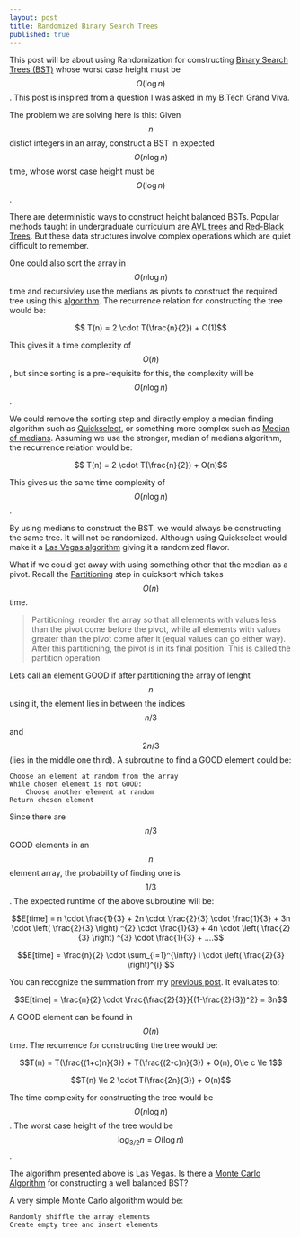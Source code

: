 ```yaml
---
layout: post
title: Randomized Binary Search Trees
published: true
---
```

This post will be about using Randomization for constructing [Binary Search Trees (BST)](https://en.wikipedia.org/wiki/Binary_search_tree) whose worst case height must be $$O(\log n)$$. This post is inspired from a question I was asked in my B.Tech Grand Viva.

The problem we are solving here is this:
Given $$n$$ distict integers in an array, construct a BST in expected $$O(n \log n)$$ time, whose worst case height must be $$O(\log n)$$.

There are deterministic ways to construct height balanced BSTs. Popular methods taught in undergraduate curriculum are [AVL trees](https://en.wikipedia.org/wiki/AVL_tree) and [Red-Black Trees](https://en.wikipedia.org/wiki/Red%E2%80%93black_tree). But these data structures involve complex operations which are quiet difficult to remember.

One could also sort the array in $$O(n \log n)$$ time and recursivley use the medians as pivots to construct the required tree using this [algorithm](http://articles.leetcode.com/convert-sorted-array-into-balanced/). The recurrence relation for constructing the tree would be:

$$ T(n) = 2 \cdot T(\frac{n}{2}) + O(1)$$

This gives it a time complexity of $$O(n)$$, but since sorting is a pre-requisite for this, the complexity will be $$O(n \log n)$$.

We could remove the sorting step and directly employ a median finding algorithm such as [Quickselect](https://en.wikipedia.org/wiki/Quickselect), or something more complex such as [Median of medians](https://en.wikipedia.org/wiki/Median_of_medians). Assuming we use the stronger, median of medians algorithm, the recurrence relation would be:

$$ T(n) = 2 \cdot T(\frac{n}{2}) + O(n)$$

This gives us the same time complexity of $$O(n \log n)$$.

By using medians to construct the BST, we would always be constructing the same tree. It will not be randomized. Although using Quickselect would make it a [Las Vegas algorithm](https://en.wikipedia.org/wiki/Las_Vegas_algorithm) giving it a randomized flavor.

What if we could get away with using something other that the median as a pivot. Recall the [Partitioning](https://en.wikipedia.org/wiki/Quicksort#Algorithm) step in quicksort which takes $$O(n)$$ time.

>Partitioning: reorder the array so that all elements with values less than the pivot come before the pivot, while all elements with values greater than the pivot come after it (equal values can go either way). After this partitioning, the pivot is in its final position. This is called the partition operation.

Lets call an element GOOD if after partitioning the array of lenght $$n$$ using it, the element lies in between the indices $$n/3$$ and $$2n/3$$ (lies in the middle one third). A subroutine to find a GOOD element could be:
	
    Choose an element at random from the array
    While chosen element is not GOOD:
    	Choose another element at random
    Return chosen element
    
Since there are $$n/3$$ GOOD elements in an $$n$$ element array, the probability of finding one is $$1/3$$. The expected runtime of the above subroutine will be:

$$E[time] = n \cdot \frac{1}{3} + 2n \cdot \frac{2}{3} \cdot \frac{1}{3} + 3n \cdot \left( \frac{2}{3} \right) ^{2} \cdot \frac{1}{3} + 4n \cdot \left( \frac{2}{3} \right) ^{3} \cdot \frac{1}{3} + ....$$

$$E[time] = \frac{n}{2} \cdot \sum_{i=1}^{\infty} i \cdot \left( \frac{2}{3} \right)^{i} $$

You can recognize the summation from my [previous post](http://sudeepraja.github.io/Hello-World/). It evaluates to:

$$E[time] = \frac{n}{2} \cdot \frac{\frac{2}{3}}{(1-\frac{2}{3})^2} = 3n$$

A GOOD element can be found in $$O(n)$$ time. The recurrence for constructing the tree would be:

$$T(n) = T(\frac{(1+c)n}{3}) + T(\frac{(2-c)n}{3}) + O(n), 0\le c \le 1$$

$$T(n) \le 2 \cdot T(\frac{2n}{3}) + O(n)$$

The time complexity for constructing the tree would be $$O(n \log n)$$. The worst case height of the tree would be $$ \log_{3/2} n = O(\log n)$$.

The algorithm presented above is Las Vegas. Is there a [Monte Carlo Algorithm](https://en.wikipedia.org/wiki/Monte_Carlo_algorithm) for constructing a well balanced BST?

A very simple Monte Carlo algorithm would be:
	
    Randomly shiffle the array elements
    Create empty tree and insert elements
    	
